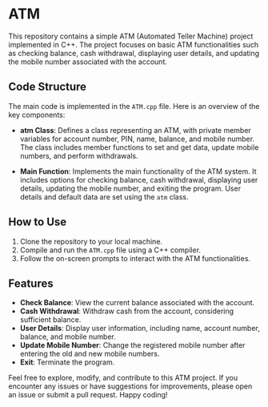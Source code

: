 # ATM 

This repository contains a simple ATM (Automated Teller Machine) project implemented in C++. The project focuses on basic ATM functionalities such as checking balance, 
cash withdrawal, displaying user details, and updating the mobile number associated with the account.

## Code Structure

The main code is implemented in the `ATM.cpp` file. Here is an overview of the key components:

- **atm Class**: Defines a class representing an ATM, with private member variables for account number, PIN, name, balance, and mobile number.
  The class includes member functions to set and get data, update mobile numbers, and perform withdrawals.

- **Main Function**: Implements the main functionality of the ATM system. It includes options for checking balance, cash withdrawal, displaying user details,
  updating the mobile number, and exiting the program. User details and default data are set using the `atm` class.

## How to Use

1. Clone the repository to your local machine.
2. Compile and run the `ATM.cpp` file using a C++ compiler.
3. Follow the on-screen prompts to interact with the ATM functionalities.

## Features

- **Check Balance**: View the current balance associated with the account.
- **Cash Withdrawal**: Withdraw cash from the account, considering sufficient balance.
- **User Details**: Display user information, including name, account number, balance, and mobile number.
- **Update Mobile Number**: Change the registered mobile number after entering the old and new mobile numbers.
- **Exit**: Terminate the program.

Feel free to explore, modify, and contribute to this ATM project. If you encounter any issues or have suggestions for improvements, please open an issue or 
submit a pull request. Happy coding!

